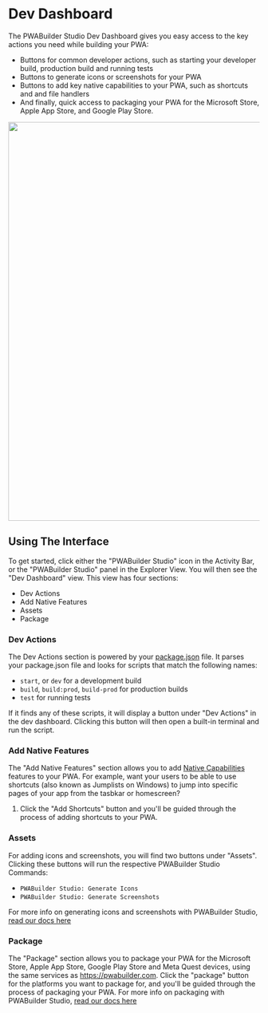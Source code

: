 # Dev Dashboard

The PWABuilder Studio Dev Dashboard gives you easy access to the key actions you need while building your PWA:

- Buttons for common developer actions, such as starting your developer build, production build and running tests
- Buttons to generate icons or screenshots for your PWA
- Buttons to add key native capabilities to your PWA, such as shortcuts and and file handlers
- And finally, quick access to packaging your PWA for the Microsoft Store, Apple App Store, and Google Play Store.

<div class="docs-image">
    <img src="/assets/studio/dev-dashboard/dev-dashboard.png" width=800/>
</div>

## Using The Interface

To get started, click either the "PWABuilder Studio" icon in the Activity Bar, or the "PWABuilder Studio" panel in the Explorer View. You will then see the "Dev Dashboard" view. This view has four sections:

- Dev Actions
- Add Native Features
- Assets
- Package

### Dev Actions
The Dev Actions section is powered by your [package.json](https://docs.npmjs.com/files/package.json) file. It parses your package.json file and looks for scripts that match the following names:

- `start`, or `dev` for a development build
- `build`, `build:prod`, `build-prod` for production builds
- `test` for running tests

If it finds any of these scripts, it will display a button under "Dev Actions" in the dev dashboard. Clicking this button will then open a built-in terminal and run the script.

### Add Native Features
The "Add Native Features" section allows you to add [Native Capabilities](https://learn.microsoft.com/en-us/microsoft-edge/progressive-web-apps-chromium/#native-like-experiences) features to your PWA. For example, want your users to be able to use shortcuts (also known as Jumplists on Windows) to jump into specific pages of your app from the tasbkar or homescreen? 

1. Click the "Add Shortcuts" button and you'll be guided through the process of adding shortcuts to your PWA.

### Assets
For adding icons and screenshots, you will find two buttons under "Assets". Clicking these buttons will run the respective PWABuilder Studio Commands:

- `PWABuilder Studio: Generate Icons`
- `PWABuilder Studio: Generate Screenshots`

For more info on generating icons and screenshots with PWABuilder Studio, [read our docs here](/studio/assets)

### Package
The "Package" section allows you to package your PWA for the Microsoft Store, Apple App Store, Google Play Store and Meta Quest devices, using the same services as https://pwabuilder.com. Click the "package" button for the platforms you want to package for, and you'll be guided through the process of packaging your PWA. For more info on packaging with PWABuilder Studio, [read our docs here](/studio/package)



